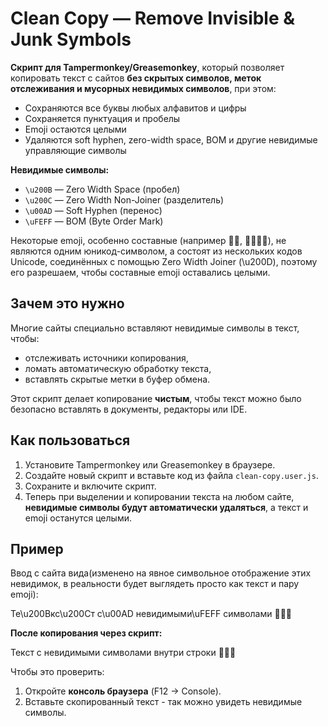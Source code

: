 # Clean Copy — Remove Invisible & Junk Symbols

**Скрипт для Tampermonkey/Greasemonkey**, который позволяет копировать текст с сайтов **без скрытых символов, меток отслеживания и мусорных невидимых символов**, при этом:
- Сохраняются все буквы любых алфавитов и цифры
- Сохраняется пунктуация и пробелы
- Emoji остаются целыми
- Удаляются soft hyphen, zero-width space, BOM и другие невидимые управляющие символы

**Невидимые символы:**
- `\u200B` — Zero Width Space (пробел)  
- `\u200C` — Zero Width Non-Joiner (разделитель)  
- `\u00AD` — Soft Hyphen (перенос)  
- `\uFEFF` — BOM (Byte Order Mark)  

Некоторые emoji, особенно составные (например 👩‍🚀, 👨‍👩‍👧‍👦), не являются одним юникод-символом, а состоят из нескольких кодов Unicode, соединённых с помощью Zero Width Joiner (\u200D), поэтому его разрешаем, чтобы составные emoji оставались целыми.

## Зачем это нужно
Многие сайты специально вставляют невидимые символы в текст, чтобы:
- отслеживать источники копирования,
- ломать автоматическую обработку текста,
- вставлять скрытые метки в буфер обмена.

Этот скрипт делает копирование **чистым**, чтобы текст можно было безопасно вставлять в документы, редакторы или IDE.

## Как пользоваться
1. Установите Tampermonkey или Greasemonkey в браузере.
2. Создайте новый скрипт и вставьте код из файла `clean-copy.user.js`.
3. Сохраните и включите скрипт.
4. Теперь при выделении и копировании текста на любом сайте, **невидимые символы будут автоматически удаляться**, а текст и emoji останутся целыми.

## Пример
Ввод с сайта вида(изменено на явное символьное отображение этих невидимок, в реальности будет выглядеть просто как текст и пару emoji):

Те\u200Bкс\u200Cт с\u00AD невидимыми\uFEFF символами 👩‍🚀🔥

**После копирования через скрипт:**

Текст с невидимыми символами внутри строки 👩‍🚀🔥

Чтобы это проверить:
1. Откройте **консоль браузера** (F12 → Console).  
2. Вставьте скопированный текст - так можно увидеть невидимые символы.
